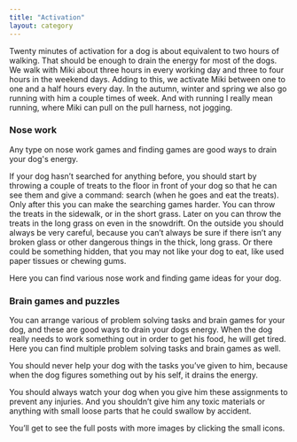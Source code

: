 ```yaml
---
title: "Activation"
layout: category
---
```


Twenty minutes of activation for a dog is about equivalent to two hours of walking. That should be enough to drain the energy for most of the dogs. We walk with Miki about three hours in every working day and three to four hours in the weekend days. Adding to this, we activate Miki between one to one and a half hours every day.  In the autumn, winter and spring we also go running with him a couple times of week. And with running I really mean running, where Miki can pull on the pull harness, not jogging.

### Nose work

Any type on nose work games and finding games are good ways to drain your dog's energy.

If your dog hasn’t searched for anything before, you should start by throwing a couple of treats to the floor in front of your dog so that he can see them and give a command: search (when he goes and eat the treats).
Only after this you can make the searching games harder. You can throw the treats in the sidewalk, or in the short grass. Later on you can throw the treats in the long grass on even in the snowdrift. On the outside you should always be very careful, because you can’t always be sure if there isn’t any broken glass or other dangerous things in the thick, long grass. Or there could be something hidden, that you may not like your dog to eat, like used paper tissues or chewing gums.

Here you can find various nose work and finding game ideas for your dog.

### Brain games and puzzles

You can arrange various of problem solving tasks and brain games for your dog, and these are good ways to drain your dogs energy. When the dog really needs to work something out in order to get his food, he will get tired. Here you can find multiple problem solving tasks and brain games as well.

You should never help your dog with the tasks you’ve given to him, because when the dog figures something out by his self, it drains the energy.

You should always watch your dog when you give him these assignments to prevent any injuries. And you shouldn’t give him any toxic materials or anything with small loose parts that he could swallow by accident.

You’ll get to see the full posts with more images by clicking the small icons.
